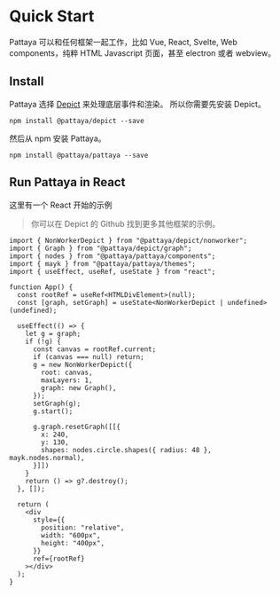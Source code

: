 # Quick Start

Pattaya 可以和任何框架一起工作，比如 Vue, React, Svelte, Web components，纯粹 HTML Javascript 页面，甚至 electron 或者 webview。

## Install

Pattaya 选择 [Depict](https://github.com/challenai/depict) 来处理底层事件和渲染。
所以你需要先安装 Depict。

`npm install @pattaya/depict --save`

然后从 npm 安装 Pattaya。

`npm install @pattaya/pattaya --save`

## Run Pattaya in React 

这里有一个 React 开始的示例

> 你可以在 Depict 的 Github 找到更多其他框架的示例。

```tsx
import { NonWorkerDepict } from "@pattaya/depict/nonworker";
import { Graph } from "@pattaya/depict/graph";
import { nodes } from "@pattaya/pattaya/components";
import { mayk } from "@pattaya/pattaya/themes";
import { useEffect, useRef, useState } from "react";

function App() {
  const rootRef = useRef<HTMLDivElement>(null);
  const [graph, setGraph] = useState<NonWorkerDepict | undefined>(undefined);

  useEffect(() => {
    let g = graph;
    if (!g) {
      const canvas = rootRef.current;
      if (canvas === null) return;
      g = new NonWorkerDepict({
        root: canvas,
        maxLayers: 1,
        graph: new Graph(),
      });
      setGraph(g);
      g.start();

      g.graph.resetGraph([[{
        x: 240,
        y: 130,
        shapes: nodes.circle.shapes({ radius: 48 }, mayk.nodes.normal),
      }]])
    }
    return () => g?.destroy();
  }, []);

  return (
    <div
      style={{
        position: "relative",
        width: "600px",
        height: "400px",
      }}
      ref={rootRef}
    ></div>
  );
}
```
